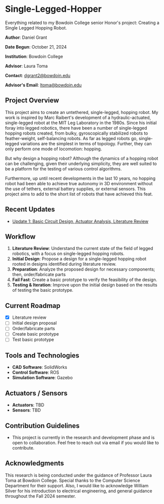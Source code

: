# Single-Legged-Hopper

Everything related to my Bowdoin College senior Honor's project: Creating a Single Legged Hopping Robot.

**Author**: Daniel Grant  

**Date Begun**: October 21, 2024  

**Institution**: Bowdoin College  

**Advisor**: Laura Toma

**Contact**: [dgrant2@bowdoin.edu](mailto:dgrant2@bowdoin.edu)  

**Advisor's Email**: [ltoma@bowdoin.edu](mailto:ltoma@bowdoin.edu)


## Project Overview

This project aims to create an untethered, single-legged, hopping robot. My work is inspired by Marc Raibert's development of a hydraulic-actuated, single-legged robot at the MIT Leg Laboratory in the 1980s. Since his initial foray into legged robotics, there have been a number of single-legged hopping robots created, from bulky, gyroscopically stabilized robots to feather-weight, self-balancing robots. As far as legged robots go, single-legged variations are the simplest in terms of  topology. Further, they can only perform one mode of locomotion: hopping. 

But why design a hopping robot? Although the dynamics of a hopping robot can be challenging, given their underlying simplicity, they are well suited to be a platform for the testing of various control algorithms. 

Furthermore, up until recent developments in the last 10 years, no hopping robot had been able to achieve true autonomy in 3D environment without the use of tethers, external battery supplies, or external sensors. This project aims to add to the short list of robots that have achieved this feat.


## Recent Updates

- [Update 1: Basic Circuit Design, Actuator Analysis, Literature Review](updates/reports/November8_2024.md)


## Workflow

1. **Literature Review**: Understand the current state of the field of legged robotics, with a focus on single-legged hopping robots.
2. **Initial Design**: Propose a design for a single-legged hopping robot rooted in designs identified during literature review.
3. **Preparation**: Analyze the proposed design for necessary components; then, order/fabricate parts
4. **Fail Fast**: Create a basic prototype to verify the feasibility of the design.
5. **Testing & Iteration**: Improve upon the initial design based on the results of testing the basic prototype.

## Current Roadmap

- [x] Literature review
- [ ] Initial design proposal
- [ ] Order/fabricate parts
- [ ] Create basic prototype
- [ ] Test basic prototype

## Tools and Technologies

- **CAD Software**: SolidWorks
- **Control Software**: ROS
- **Simulation Software**: Gazebo

## Actuators / Sensors

- **Actuators**: TBD
- **Sensors**: TBD


## Contribution Guidelines

- This project is currently in the research and development phase and is open to collaboration. Feel free to reach out via email if you would like to contribute.

## Acknowledgments

This research is being conducted under the guidance of Professor Laura Toma at Bowdoin College. Special thanks to the Computer Science Department for their support. Also, I would like to acknowledge William Silver for his introduction to electrical engineering, and general guidance throughout the Fall 2024 semester.



